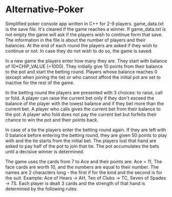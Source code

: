 # Alternative-Poker
Simplified poker console app written in C++ for 2-9 players.
game_data.txt is the save file. It's cleared if the game reaches a winner.
If game_data.txt is not empty the game will ask if the players wish to continue form that save.
The information in the file is about the number of players and their balances.
At the end of each round the players are asked if they wish to continue or not. In case they do not wish to do so, the game is saved.

In a new game the players enter how many they are. They start with balance of 10*CHIP_VALUE (=1000).
They initially give 10 points from their balance to the pot and start the betting round.
Players whose balance reaches 0 (except when joining the tie) or who cannot afford the initial pot are set to inactive for the rest of the game.

In the betting round the players are presented with 3 choices: to raise, call or fold.
A player can raise the current bet only if they don't exceed the balance of the player with the lowest balance and if they bet more than the current bet.
A player who calls gives the current bet from their balance to the pot.
A player who fold does not pay the current bet but forfeits their chance to win the pot and their points back.

In case of a tie the players enter the betting round again. If they are left with 0 balance before entering the betting round, they are given 50 points to play with and the tie starts from the initial bet.
The players lost that hand are asked to pay half of the pot to join that tie.
The pot accumulates the bets until a decisive winner is determined.

The game uses the cards from 7 to Ace and their points are:
Ace = 11, The face cards are worth 10, and the numbers are equal to their number.
The names are 2 characters long - the first if for the kind and the second is for the suit. Example: Ace of Hears -> AH, Ten of Clubs -> TC, Seven of Spades -> 7S.
Each player is dealt 3 cards and the strength of that hand is determined by the following rules:
